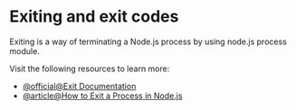 # Exiting and exit codes

Exiting is a way of terminating a Node.js process by using node.js process module.

Visit the following resources to learn more:

- [@official@Exit Documentation](https://nodejs.org/api/process.html#event-exit)
- [@article@How to Exit a Process in Node.js](https://betterstack.com/community/questions/how-to-exit-in-node-js/)